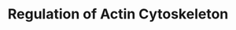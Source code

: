---
annotations:
- id: PW:0000004
  parent: regulatory pathway
  type: Pathway Ontology
  value: regulatory pathway
authors:
- MaintBot
- Mkutmon
- Egonw
description: http://www.genome.jp/kegg/pathway/hsa/hsa04810.html
last-edited: 2021-01-02
organisms:
- Pan troglodytes
redirect_from:
- /index.php/Pathway:WP944
- /instance/WP944
revision: null
schema-jsonld:
- '@context': https://schema.org/
  '@id': https://wikipathways.github.io/pathways/WP944.html
  '@type': Dataset
  creator:
    '@type': Organization
    name: WikiPathways
  description: http://www.genome.jp/kegg/pathway/hsa/hsa04810.html
  keywords:
  - ABI2
  - ACTB
  - ACTG1
  - ACTN1
  - APC
  - ARHGEF1
  - ARHGEF4
  - ARHGEF6
  - ARHGEF7
  - ARPC5
  - Acetylcholine
  - Adherens junction
  - Apc2
  - BAIAP2
  - BCAR1
  - BDKRB1
  - BDKRB2
  - BRAF
  - Bradykinin
  - C3orf10
  - CD14
  - CDC42
  - CFL1
  - CFL2
  - CHRM1
  - CHRM2
  - CHRM3
  - CHRM4
  - CHRM5
  - CRK
  - CSK
  - CYFIP2
  - DIAP1
  - DIAP3
  - DOCK1
  - EGF
  - EGFR
  - ENAH
  - EZR
  - F2
  - F2R
  - FGF1
  - FGF10
  - FGF11
  - FGF12
  - FGF13
  - FGF14
  - FGF15
  - FGF16
  - FGF17
  - FGF18
  - FGF2
  - FGF20
  - FGF21
  - FGF22
  - FGF23
  - FGF3
  - FGF4
  - FGF5
  - FGF6
  - FGF7
  - FGF8
  - FGF9
  - FGFR1
  - FGFR2
  - FGFR3
  - FGFR4
  - FN1
  - Focal Adhesion
  - GIT1
  - GNA12
  - GNA13
  - GSN
  - INS1
  - INS2
  - IQGAP1
  - ITGA1
  - KRAS
  - LIMK1
  - LOC100609242
  - LOC100611792
  - LOC442775
  - LOC456157
  - LOC460327
  - LOC465655
  - LOC468536
  - LOC470938
  - LOC741907
  - LOC748477
  - LPS
  - MAP2K1
  - MAPK Signaling
  - MAPK1
  - MAPK3
  - MAPK6
  - MOS
  - MSN
  - MYH10
  - MYL1
  - MYLK
  - NCKAP1
  - NRAS
  - PAK1
  - PAK2
  - PAK3
  - PAK4
  - PAK6
  - PAK7
  - PDGFA
  - PDGFB
  - PDGFRA
  - PDGFRB
  - PIK3C2A
  - PIK3C2B
  - PIK3C2G
  - PIK3C3
  - PIK3CA
  - PIK3CB
  - PIK3CD
  - PIK3CG
  - PIK3R1
  - PIK3R2
  - PIK3R3
  - PIK3R4
  - PIK3R5
  - PIP2
  - PIP3
  - PIP4K2A
  - PIP4K2B
  - PIP4K2C
  - PIP5K1A
  - PIP5K1B
  - PIP5K1C
  - PIP5KL1
  - PPP1R12A
  - PTK2
  - PXN
  - RAC1P4
  - RAC2
  - RAC3
  - RAF1
  - RASSF7
  - RDX
  - RHOA
  - ROCK1
  - ROCK2
  - RRAS
  - RRAS2
  - SLC9A1
  - SOS1
  - SOS2
  - SSH1
  - SSH2
  - SSH3
  - TMSB4X
  - VAV1
  - VCL
  - VIL1
  - WAS
  - WASF1
  - WASF2
  - pathway
  license: CC0
  name: Regulation of Actin Cytoskeleton
seo: CreativeWork
title: Regulation of Actin Cytoskeleton
wpid: WP944
---
